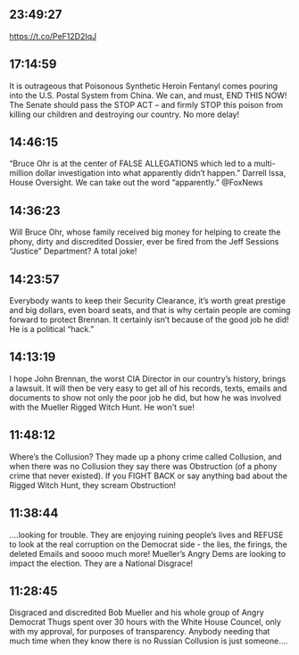 ## 23:49:27
https://t.co/PeF12D2IqJ
## 17:14:59
It is outrageous that Poisonous Synthetic Heroin Fentanyl comes pouring into the U.S. Postal System from China. We can, and must, END THIS NOW! The Senate should pass the STOP ACT – and firmly STOP this poison from killing our children and destroying our country. No more delay!
## 14:46:15
“Bruce Ohr is at the center of FALSE ALLEGATIONS which led to a multi-million dollar investigation into what apparently didn’t happen.” Darrell Issa, House Oversight. We can take out the word “apparently.”  @FoxNews
## 14:36:23
Will Bruce Ohr, whose family received big money for helping to create the phony, dirty and discredited Dossier, ever be fired from the Jeff Sessions  “Justice” Department? A total joke!
## 14:23:57
Everybody wants to keep their Security Clearance, it’s worth great prestige and big dollars, even board seats, and that is why certain people are coming forward to protect Brennan. It certainly isn’t because of the good job he did! He is a political “hack.”
## 14:13:19
I hope John Brennan, the worst CIA Director in our country’s history, brings a lawsuit. It will then be very easy to get all of his records, texts, emails and documents to show not only the poor job he did, but how he was involved with the Mueller Rigged Witch Hunt. He won’t sue!
## 11:48:12
Where’s the Collusion? They made up a phony crime called Collusion, and when there was no Collusion they say there was Obstruction (of a phony crime that never existed). If you FIGHT BACK or say anything bad about the Rigged Witch Hunt, they scream Obstruction!
## 11:38:44
....looking for trouble. They are enjoying ruining people’s lives and REFUSE to look at the real corruption on the Democrat side - the lies, the firings, the deleted Emails and soooo much more! Mueller’s Angry Dems are looking to impact the election. They are a National Disgrace!
## 11:28:45
Disgraced and discredited Bob Mueller and his whole group of Angry Democrat Thugs spent over 30 hours with the White House Councel, only with my approval, for purposes of transparency. Anybody needing that much time when they know there is no Russian Collusion is just someone....
